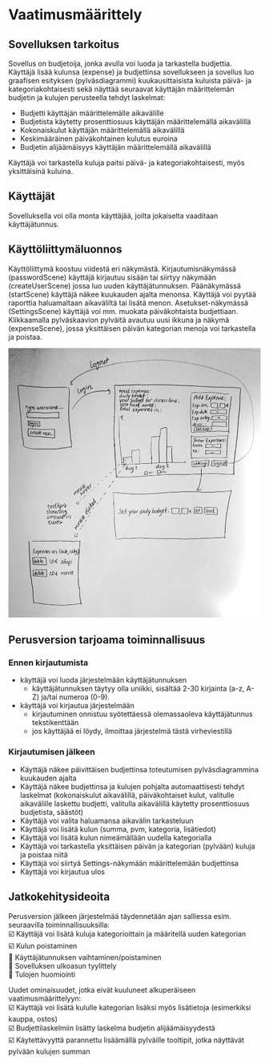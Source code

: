 # Vaatimusmäärittely  

## Sovelluksen tarkoitus  

Sovellus on budjetoija, jonka avulla voi luoda ja tarkastella budjettia.  
Käyttäjä lisää kulunsa (expense) ja budjettinsa sovellukseen ja sovellus luo graafisen esityksen (pylväsdiagrammi) kuukausittaisista kuluista päivä- ja kategoriakohtaisesti sekä näyttää seuraavat käyttäjän määrittelemän budjetin ja kulujen perusteella tehdyt laskelmat: 
 - Budjetti käyttäjän määrittelemälle aikavälille
 - Budjetista käytetty prosenttiosuus käyttäjän määrittelemällä aikavälillä
 - Kokonaiskulut käyttäjän määrittelemällä aikavälillä
 - Keskimääräinen päiväkohtainen kulutus euroina
 - Budjetin alijäämäisyys käyttäjän määrittelemällä aikavälillä
 
 Käyttäjä voi tarkastella kuluja paitsi päivä- ja kategoriakohtaisesti, myös yksittäisinä kuluina.
 
## Käyttäjät  
Sovelluksella voi olla monta käyttäjää, joilta jokaiselta vaaditaan käyttäjätunnus.

## Käyttöliittymäluonnos  
Käyttöliittymä koostuu viidestä eri näkymästä. 
Kirjautumisnäkymässä (passwordScene) käyttäjä kirjautuu sisään tai siirtyy näkymään (createUserScene) jossa luo uuden käyttäjätunnuksen. 
Päänäkymässä (startScene) käyttäjä näkee kuukauden ajalta menonsa. Käyttäjä voi pyytää raporttia haluamaltaan aikaväliltä tai lisätä menon. 
Asetukset-näkymässä (SettingsScene) käyttäjä voi mm. muokata päiväkohtaista budjettiaan. 
Klikkaamalla pylväskaavion pylväitä avautuu uusi ikkuna ja näkymä (expenseScene), jossa yksittäisen päivän kategorian menoja voi tarkastella ja poistaa.

<img src= "https://github.com/skuuu/ot-harjoitustyo/blob/master/harjoitustyo/Images/vaatimusmaarittely21.12..jpg" width="800">

## Perusversion tarjoama toiminnallisuus  
### Ennen kirjautumista  
- käyttäjä voi luoda järjestelmään käyttäjätunnuksen
  - käyttäjätunnuksen täytyy olla uniikki, sisältää 2-30 kirjainta (a-z, A-Z) ja/tai numeroa (0-9).
- käyttäjä voi kirjautua järjestelmään
  - kirjautuminen onnistuu syötettäessä olemassaoleva käyttäjätunnus tekstikenttään
  - jos käyttäjää ei löydy, ilmoittaa järjestelmä tästä virheviestillä

### Kirjautumisen jälkeen  
- Käyttäjä näkee päivittäisen budjettinsa toteutumisen pylväsdiagrammina kuukauden ajalta
- Käyttäjä näkee budjettinsa ja kulujen pohjalta automaattisesti tehdyt laskelmat (kokonaiskulut aikavälillä, päiväkohtaiset kulut, valitulle aikavälille laskettu budjetti, valitulla aikavälillä käytetty prosenttiosuus budjetista, säästöt)
- Käyttäjä voi valita haluamansa aikavälin tarkasteluun
- Käyttäjä voi lisätä kulun (summa, pvm, kategoria, lisätiedot)
- Käyttäjä voi lisätä kulun nimeämällään uudella kategorialla
- Käyttäjä voi tarkastella yksittäisen päivän ja kategorian (pylvään) kuluja ja poistaa niitä
- Käyttäjä voi siirtyä Settings-näkymään määrittelemään budjettinsa
- Käyttäjä voi kirjautua ulos

## Jatkokehitysideoita  
Perusversion jälkeen järjestelmää täydennetään ajan salliessa esim. seuraavilla toiminnallisuuksilla:  
:ballot_box_with_check: Käyttäjä voi lisätä kuluja kategorioittain ja määritellä uuden kategorian  
:ballot_box_with_check:	Kulun poistaminen  
:black_square_button: Käyttäjätunnuksen vaihtaminen/poistaminen  
:black_square_button: Sovelluksen ulkoasun tyylittely  
:black_square_button: Tulojen huomiointi

Uudet ominaisuudet, jotka eivät kuuluneet alkuperäiseen vaatimusmäärittelyyn:  
:ballot_box_with_check: Käyttäjä voi lisätä kululle kategorian lisäksi myös lisätietoja (esimerkiksi kauppa, ostos)  
:ballot_box_with_check: Budjettilaskelmiin lisätty laskelma budjetin alijäämäisyydestä  
:ballot_box_with_check: Käytettävyyttä parannettu lisäämällä pylväille tooltipit, jotka näyttävät pylvään kulujen summan  
